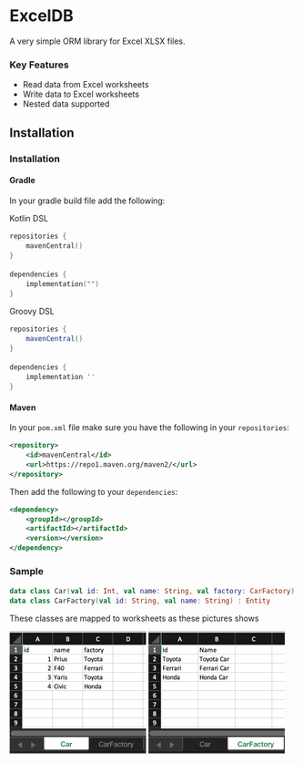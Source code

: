 # ExcelDB

A very simple ORM library for Excel XLSX files.

### Key Features

- Read data from Excel worksheets
- Write data to Excel worksheets
- Nested data supported

## Installation

### Installation

#### Gradle

In your gradle build file add the following:

Kotlin DSL
```kotlin
repositories {
    mavenCentral()
}

dependencies {
    implementation("")
}
```

Groovy DSL
```groovy
repositories {
    mavenCentral()
}

dependencies {
    implementation ''
}
```

#### Maven

In your `pom.xml` file make sure you have the following in your `repositories`:
```xml
<repository>
    <id>mavenCentral</id>
    <url>https://repo1.maven.org/maven2/</url>
</repository>
```

Then add the following to your `dependencies`:
```xml
<dependency>
    <groupId></groupId>
    <artifactId></artifactId>
    <version></version>
</dependency>
```
### Sample
```kotlin
data class Car(val id: Int, val name: String, val factory: CarFactory) : Entity
data class CarFactory(val id: String, val name: String) : Entity
```
These classes are mapped to worksheets as these pictures shows

![Car](Car.png "Car entity") ![Car Factory](CarFactory.png "CarFactory entity")
